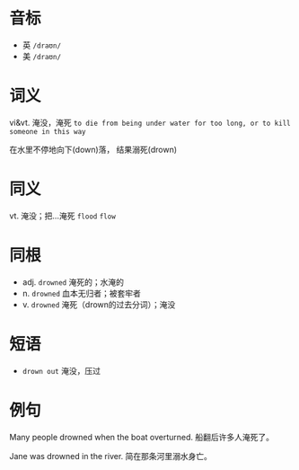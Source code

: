 # 音标

- 英 `/draʊn/`
- 美 `/draʊn/`

# 词义

vi&vt. 淹没，淹死
`to die from being under water for too long, or to kill someone in this way`



在水里不停地向下(down)落， 结果溺死(drown)

# 同义

vt. 淹没；把…淹死
`flood` `flow`

# 同根

- adj. `drowned` 淹死的；水淹的
- n. `drowned` 血本无归者；被套牢者
- v. `drowned` 淹死（drown的过去分词）；淹没

# 短语

- `drown out` 淹没，压过

# 例句

Many people drowned when the boat overturned.
船翻后许多人淹死了。

Jane was drowned in the river.
简在那条河里溺水身亡。


